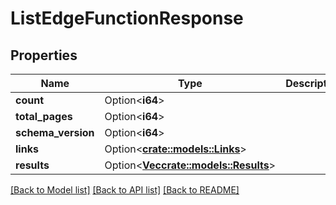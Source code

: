 # ListEdgeFunctionResponse

## Properties

Name | Type | Description | Notes
------------ | ------------- | ------------- | -------------
**count** | Option<**i64**> |  | [optional]
**total_pages** | Option<**i64**> |  | [optional]
**schema_version** | Option<**i64**> |  | [optional]
**links** | Option<[**crate::models::Links**](Links.md)> |  | [optional]
**results** | Option<[**Vec<crate::models::Results>**](Results.md)> |  | [optional]

[[Back to Model list]](../README.md#documentation-for-models) [[Back to API list]](../README.md#documentation-for-api-endpoints) [[Back to README]](../README.md)


